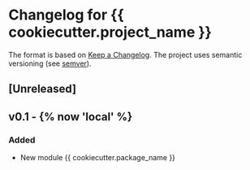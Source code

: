 # Changelog for {{ cookiecutter.project_name }}


The format is based on [Keep a Changelog](https://keepachangelog.com/en/1.0.0/).
The project uses semantic versioning (see [semver](semver.org)).

## [Unreleased]

## v0.1 - {% now 'local' %}

### Added
- New module {{ cookiecutter.package_name }}
